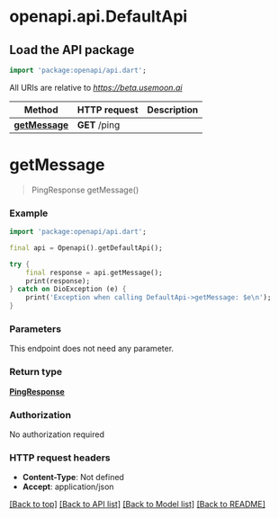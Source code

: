 # openapi.api.DefaultApi

## Load the API package
```dart
import 'package:openapi/api.dart';
```

All URIs are relative to *https://beta.usemoon.ai*

Method | HTTP request | Description
------------- | ------------- | -------------
[**getMessage**](DefaultApi.md#getmessage) | **GET** /ping | 


# **getMessage**
> PingResponse getMessage()



### Example
```dart
import 'package:openapi/api.dart';

final api = Openapi().getDefaultApi();

try {
    final response = api.getMessage();
    print(response);
} catch on DioException (e) {
    print('Exception when calling DefaultApi->getMessage: $e\n');
}
```

### Parameters
This endpoint does not need any parameter.

### Return type

[**PingResponse**](PingResponse.md)

### Authorization

No authorization required

### HTTP request headers

 - **Content-Type**: Not defined
 - **Accept**: application/json

[[Back to top]](#) [[Back to API list]](../README.md#documentation-for-api-endpoints) [[Back to Model list]](../README.md#documentation-for-models) [[Back to README]](../README.md)

